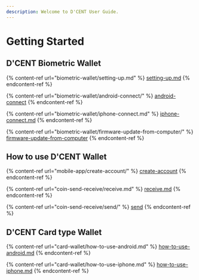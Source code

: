 ```yaml
---
description: Welcome to D'CENT User Guide.
---
```


# Getting Started

## D'CENT Biometric Wallet

{% content-ref url="biometric-wallet/setting-up.md" %}
[setting-up.md](biometric-wallet/setting-up.md)
{% endcontent-ref %}

{% content-ref url="biometric-wallet/android-connect/" %}
[android-connect](biometric-wallet/android-connect/)
{% endcontent-ref %}

{% content-ref url="biometric-wallet/iphone-connect.md" %}
[iphone-connect.md](biometric-wallet/iphone-connect.md)
{% endcontent-ref %}

{% content-ref url="biometric-wallet/firmware-update-from-computer/" %}
[firmware-update-from-computer](biometric-wallet/firmware-update-from-computer/)
{% endcontent-ref %}

## How to use D'CENT Wallet

{% content-ref url="mobile-app/create-account/" %}
[create-account](mobile-app/create-account/)
{% endcontent-ref %}

{% content-ref url="coin-send-receive/receive.md" %}
[receive.md](coin-send-receive/receive.md)
{% endcontent-ref %}

{% content-ref url="coin-send-receive/send/" %}
[send](coin-send-receive/send/)
{% endcontent-ref %}

## D'CENT Card type Wallet

{% content-ref url="card-wallet/how-to-use-android.md" %}
[how-to-use-android.md](card-wallet/how-to-use-android.md)
{% endcontent-ref %}

{% content-ref url="card-wallet/how-to-use-iphone.md" %}
[how-to-use-iphone.md](card-wallet/how-to-use-iphone.md)
{% endcontent-ref %}
